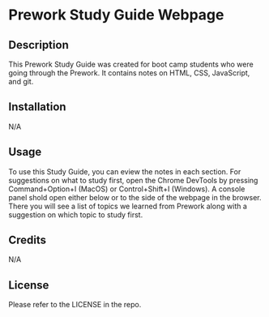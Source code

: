# Prework Study Guide Webpage


## Description


This Prework Study Guide was created for boot camp students who were going through the Prework. It contains notes on HTML, CSS, JavaScript, and git.


## Installation


N/A


## Usage


To use this Study Guide, you can eview the notes in each section. For suggestions on what to study first, open the Chrome DevTools by pressing Command+Option+I (MacOS) or Control+Shift+I (Windows). A console panel shold open either below or to the side of the webpage in the browser. There you will see a list of topics we learned from Prework along with a suggestion on which topic to study first.


## Credits


N/A


## License


Please refer to the LICENSE in the repo.


